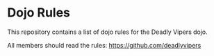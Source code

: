 Dojo Rules
==========

This repository contains a list of dojo rules for the Deadly Vipers dojo.

All members should read the rules: https://github.com/deadlyvipers

